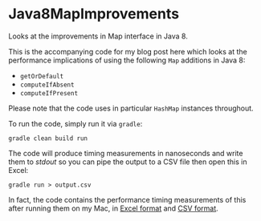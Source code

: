 # Java8MapImprovements
Looks at the improvements in Map interface in Java 8.

This is the accompanying code for my blog post here which looks at the performance implications of using the following `Map` additions in Java 8:

* `getOrDefault`
* `computeIfAbsent`
* `computeIfPresent`

Please note that the code uses in particular `HashMap` instances throughout.

To run the code, simply run it via `gradle`:

```gradle clean build run```

The code will produce timing measurements in nanoseconds and write them to *stdout* so you can pipe the output to a CSV file then open this in Excel:

```gradle run > output.csv```

In fact, the code contains the performance timing measurements of this after running them on my Mac, in [Excel format](https://github.com/liviutudor/Java8MapImprovements/blob/master/output.xlsx) and [CSV format](https://github.com/liviutudor/Java8MapImprovements/blob/master/output.csv).
